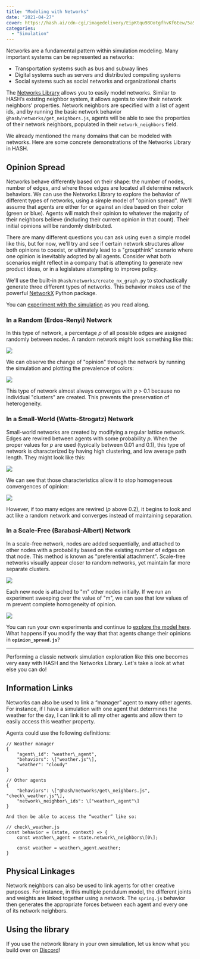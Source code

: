 ```yaml
---
title: "Modeling with Networks"
date: "2021-04-27"
cover: https://hash.ai/cdn-cgi/imagedelivery/EipKtqu98OotgfhvKf6Eew/5a5a2e18-ff85-460f-32bd-74c6f4a71b00/public
categories: 
  - "Simulation"
---
```


Networks are a fundamental pattern within simulation modeling. Many important systems can be represented as networks:

- Transportation systems such as bus and subway lines
- Digital systems such as servers and distributed computing systems
- Social systems such as social networks and organizational charts 

The [Networks Library](https://hash.ai/@hash/networks) allows you to easily model networks. Similar to HASH’s existing neighbor system, it allows agents to view their network neighbors' properties. Network neighbors are specified with a list of agent ids, and by running the basic network behavior `@hash/networks/get_neighbors.js`, agents will be able to see the properties of their network neighbors, populated in their `network_neighbors` field.

We already mentioned the many domains that can be modeled with networks. Here are some concrete demonstrations of the Networks Library in HASH.

## Opinion Spread

Networks behave differently based on their shape: the number of nodes, number of edges, and where those edges are located all determine network behaviors. We can use the Networks Library to explore the behavior of different types of networks, using a simple model of "opinion spread". We'll assume that agents are either for or against an idea based on their color (green or blue). Agents will match their opinion to whatever the majority of their neighbors believe (including their current opinion in that count). Their initial opinions will be randomly distributed.

There are many different questions you can ask using even a simple model like this, but for now, we'll try and see if certain network structures allow both opinions to coexist, or ultimately lead to a "groupthink" scenario where one opinion is inevitably adopted by all agents. Consider what both scenarios might reflect in a company that is attempting to generate new product ideas, or in a legislature attempting to improve policy.

We'll use the built-in `@hash/networks/create_nx_graph.py` to stochastically generate three different types of networks. This behavior makes use of the powerful [NetworkX](https://networkx.org/documentation/stable/index.html) Python package.

You can [experiment with the simulation](https://core.hash.ai/@hash/network-opinion-spread/stable) as you read along.

### In a Random (Erdos-Renyi) Network

In this type of network, a percentage _p_ of all possible edges are assigned randomly between nodes. A random network might look something like this:

![](https://hash.ai/cdn-cgi/imagedelivery/EipKtqu98OotgfhvKf6Eew/e20be879-bc4d-4917-845d-fd5cbd2fec00/public)

We can observe the change of "opinion" through the network by running the simulation and plotting the prevalence of colors:

![](https://hash.ai/cdn-cgi/imagedelivery/EipKtqu98OotgfhvKf6Eew/52f7abef-d74f-4a9e-119b-638a36d18f00/public)

This type of network almost always converges with _p_ \> 0.1 because no individual "clusters" are created. This prevents the preservation of heterogeneity.

### In a Small-World (Watts-Strogatz) Network

Small-world networks are created by modifying a regular lattice network. Edges are rewired between agents with some probability _p_. When the proper values for _p_ are used (typically between 0.01 and 0.1), this type of network is characterized by having high clustering, and low average path length. They might look like this:

![](https://hash.ai/cdn-cgi/imagedelivery/EipKtqu98OotgfhvKf6Eew/a29a4781-ddfd-412a-4df9-896f29613600/public)

We can see that those characteristics allow it to stop homogeneous convergences of opinion:

![](https://hash.ai/cdn-cgi/imagedelivery/EipKtqu98OotgfhvKf6Eew/074955e5-edfe-452c-8007-a3af759e0f00/public)

However, if too many edges are rewired (_p_ above 0.2), it begins to look and act like a random network and converges instead of maintaining separation.

### In a Scale-Free (Barabasi-Albert) Network

In a scale-free network, nodes are added sequentially, and attached to other nodes with a probability based on the existing number of edges on that node. This method is known as "preferential attachment". Scale-free networks visually appear closer to random networks, yet maintain far more separate clusters.

![](https://hash.ai/cdn-cgi/imagedelivery/EipKtqu98OotgfhvKf6Eew/8531364c-5806-4ddd-7098-c91121ca5d00/public)

Each new node is attached to "m" other nodes initially. If we run an experiment sweeping over the value of "m", we can see that low values of m prevent complete homogeneity of opinion.

![](https://hash.ai/cdn-cgi/imagedelivery/EipKtqu98OotgfhvKf6Eew/82eeb4ea-5d8a-4aef-859d-2fc6fa526d00/public)

You can run your own experiments and continue to [explore the model here](https://hash.ai/@hash/network-opinion-spread). What happens if you modify the way that that agents change their opinions in **`opinion_spread.js`**?

* * *

Performing a classic network simulation exploration like this one becomes very easy with HASH and the Networks Library. Let's take a look at what else you can do!

## Information Links

Networks can also be used to link a “manager” agent to many other agents. For instance, if I have a simulation with one agent that determines the weather for the day, I can link it to all my other agents and allow them to easily access this weather property. 

Agents could use the following definitions:

```
// Weather manager
{
    "agent\_id": "weather\_agent",
    "behaviors": \["weather.js"\],
    "weather": "cloudy"
}

// Other agents
{
    "behaviors": \["@hash/networks/get\_neighbors.js", "check\_weather.js"\],
    "network\_neighbor\_ids": \["weather\_agent"\]
}

And then be able to access the “weather” like so:

// check\_weather.js
const behavior = (state, context) => {
    const weather\_agent = state.network\_neighbors\[0\];
    
    const weather = weather\_agent.weather;
}
```

## Physical Linkages   

Network neighbors can also be used to link agents for other creative purposes. For instance, in this multiple pendulum model, the different joints and weights are linked together using a network. The `spring.js` behavior then generates the appropriate forces between each agent and every one of its network neighbors.

## Using the library

If you use the network library in your own simulation, let us know what you build over on [Discord](https://hash.ai/discord)!
